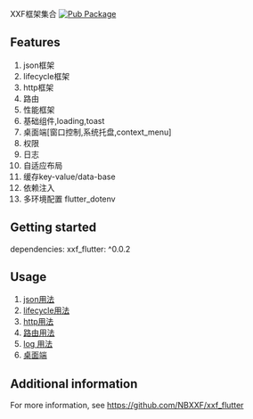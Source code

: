 <!--
This README describes the package. If you publish this package to pub.dev,
this README's contents appear on the landing page for your package.

For information about how to write a good package README, see the guide for
[writing package pages](https://dart.dev/tools/pub/writing-package-pages).

For general information about developing packages, see the Dart guide for
[creating packages](https://dart.dev/guides/libraries/create-packages)
and the Flutter guide for
[developing packages and plugins](https://flutter.dev/to/develop-packages).
-->

XXF框架集合
[![Pub Package](https://img.shields.io/pub/v/xxf_flutter.svg)](https://pub.dev/packages/xxf_flutter)

## Features

1. json框架
2. lifecycle框架
3. http框架
4. 路由
5. 性能框架
6. 基础组件,loading,toast
7. 桌面端[窗口控制,系统托盘,context_menu]
8. 权限
9. 日志
10. 自适应布局
11. 缓存key-value/data-base
12. 依赖注入
13. 多环境配置 flutter_dotenv

## Getting started
dependencies:
xxf_flutter: ^0.0.2

## Usage

1. [json用法](https://github.com/NBXXF/xxf_flutter/tree/main/packages/xxf_json)
2. [lifecycle用法](https://github.com/NBXXF/xxf_flutter/tree/main/packages/xxf_lifecycle)
3. [http用法](https://github.com/NBXXF/xxf_flutter/tree/main/packages/xxf_http)
4. [路由用法](https://github.com/NBXXF/xxf_flutter/tree/main/packages/xxf_arch)
5. [log 用法](https://github.com/NBXXF/xxf_flutter/tree/main/packages/xxf_log)
6. [桌面端](https://github.com/NBXXF/xxf_flutter/tree/main/packages/xxf_desktop)

## Additional information

For more information, see https://github.com/NBXXF/xxf_flutter
